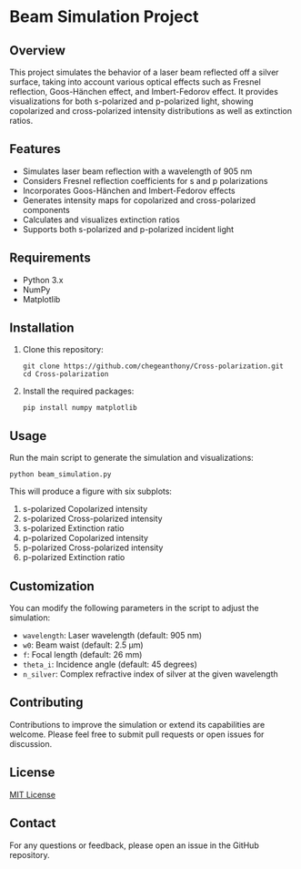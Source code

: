 # Beam Simulation Project

## Overview

This project simulates the behavior of a laser beam reflected off a silver surface, taking into account various optical effects such as Fresnel reflection, Goos-Hänchen effect, and Imbert-Fedorov effect. It provides visualizations for both s-polarized and p-polarized light, showing copolarized and cross-polarized intensity distributions as well as extinction ratios.

## Features

- Simulates laser beam reflection with a wavelength of 905 nm
- Considers Fresnel reflection coefficients for s and p polarizations
- Incorporates Goos-Hänchen and Imbert-Fedorov effects
- Generates intensity maps for copolarized and cross-polarized components
- Calculates and visualizes extinction ratios
- Supports both s-polarized and p-polarized incident light

## Requirements

- Python 3.x
- NumPy
- Matplotlib

## Installation

1. Clone this repository:
   ```
   git clone https://github.com/chegeanthony/Cross-polarization.git
   cd Cross-polarization
   ```

2. Install the required packages:
   ```
   pip install numpy matplotlib
   ```

## Usage

Run the main script to generate the simulation and visualizations:

```
python beam_simulation.py
```

This will produce a figure with six subplots:
1. s-polarized Copolarized intensity
2. s-polarized Cross-polarized intensity
3. s-polarized Extinction ratio
4. p-polarized Copolarized intensity
5. p-polarized Cross-polarized intensity
6. p-polarized Extinction ratio

## Customization

You can modify the following parameters in the script to adjust the simulation:

- `wavelength`: Laser wavelength (default: 905 nm)
- `w0`: Beam waist (default: 2.5 μm)
- `f`: Focal length (default: 26 mm)
- `theta_i`: Incidence angle (default: 45 degrees)
- `n_silver`: Complex refractive index of silver at the given wavelength

## Contributing

Contributions to improve the simulation or extend its capabilities are welcome. Please feel free to submit pull requests or open issues for discussion.

## License

[MIT License](LICENSE)

## Contact

For any questions or feedback, please open an issue in the GitHub repository.
